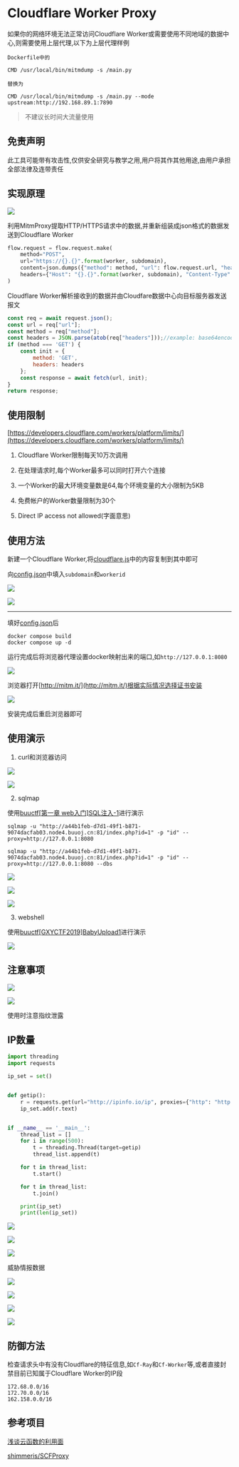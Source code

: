 # Cloudflare Worker Proxy

如果你的网络环境无法正常访问Cloudflare Worker或需要使用不同地域的数据中心,则需要使用上层代理,以下为上层代理样例

```
Dockerfile中的

CMD /usr/local/bin/mitmdump -s /main.py

替换为

CMD /usr/local/bin/mitmdump -s /main.py --mode upstream:http://192.168.89.1:7890
```

>不建议长时间大流量使用

## 免责声明

此工具可能带有攻击性,仅供安全研究与教学之用,用户将其作其他用途,由用户承担全部法律及连带责任

## 实现原理

![](img/1.png)

利用MitmProxy提取HTTP/HTTPS请求中的数据,并重新组装成json格式的数据发送到Cloudflare Worker

```python
flow.request = flow.request.make(
    method="POST",
    url="https://{}.{}".format(worker, subdomain),
    content=json.dumps({"method": method, "url": flow.request.url, "headers": headers_base64}),
    headers={"Host": "{}.{}".format(worker, subdomain), "Content-Type": "application/json"},
)
```

Cloudflare Worker解析接收到的数据并由Cloudfare数据中心向目标服务器发送报文

```js
const req = await request.json();
const url = req["url"];
const method = req["method"];
const headers = JSON.parse(atob(req["headers"]));//example: base64encode('{"Content-Type":"application/x-www-form-urlencoded"}')
if (method === 'GET') {
    const init = {
        method: 'GET',
        headers: headers
    };
    const response = await fetch(url, init);
}
return response;
```

## 使用限制

[https://developers.cloudflare.com/workers/platform/limits/](https://developers.cloudflare.com/workers/platform/limits/)

1. Cloudflare Worker限制每天10万次调用

2. 在处理请求时,每个Worker最多可以同时打开六个连接

3. 一个Worker的最大环境变量数是64,每个环境变量的大小限制为5KB

4. 免费帐户的Worker数量限制为30个

5. Direct IP access not allowed(字面意思)

## 使用方法

新建一个Cloudflare Worker,将[cloudflare.js](src/cloudflare.js)中的内容复制到其中即可

向[config.json](src/config.json)中填入`subdomain`和`workerid`

![](img/2.png)

![](img/3.png)

---

填好[config.json](src/config.json)后

```
docker compose build
docker compose up -d
```

运行完成后将浏览器代理设置docker映射出来的端口,如`http://127.0.0.1:8080`

![](img/4.png)

浏览器打开[http://mitm.it/](http://mitm.it/)根据实际情况选择证书安装

![](img/5.png)

安装完成后重启浏览器即可

## 使用演示

1. curl和浏览器访问

![](img/6.png)

![](img/7.png)

2. sqlmap

使用[buuctf[第一章 web入门]SQL注入-1](https://buuoj.cn/challenges#[%E7%AC%AC%E4%B8%80%E7%AB%A0%20web%E5%85%A5%E9%97%A8]SQL%E6%B3%A8%E5%85%A5-1)进行演示

```
sqlmap -u "http://a44b1feb-d7d1-49f1-b871-9074dacfab03.node4.buuoj.cn:81/index.php?id=1" -p "id" --proxy=http://127.0.0.1:8080

sqlmap -u "http://a44b1feb-d7d1-49f1-b871-9074dacfab03.node4.buuoj.cn:81/index.php?id=1" -p "id" --proxy=http://127.0.0.1:8080 --dbs
```

![](img/8.png)

![](img/9.png)

![](img/10.png)

3. webshell

使用[buuctf[GXYCTF2019]BabyUpload1](http://5a684d29-4820-46fd-992c-36df32ca007a.node4.buuoj.cn:81/)进行演示

![](img/11.png)

## 注意事项

![](img/12.png)

![](img/13.png)

使用时注意指纹泄露

## IP数量

```python
import threading
import requests

ip_set = set()


def getip():
    r = requests.get(url="http://ipinfo.io/ip", proxies={"http": "http://127.0.0.1:8080"})
    ip_set.add(r.text)


if __name__ == '__main__':
    thread_list = []
    for i in range(500):
        t = threading.Thread(target=getip)
        thread_list.append(t)

    for t in thread_list:
        t.start()

    for t in thread_list:
        t.join()

    print(ip_set)
    print(len(ip_set))
```

![](img/14.png)

![](img/15.png)

![](img/16.png)

威胁情报数据

![](img/17.png)

![](img/18.png)

![](img/19.png)

![](img/20.png)

## 防御方法

检查请求头中有没有Cloudflare的特征信息,如`Cf-Ray`和`Cf-Worker`等,或者直接封禁目前已知属于Cloudflare Worker的IP段

```
172.68.0.0/16
172.70.0.0/16
162.158.0.0/16
```

## 参考项目

[浅谈云函数的利用面](https://xz.aliyun.com/t/9502)

[shimmeris/SCFProxy](https://github.com/shimmeris/SCFProxy)